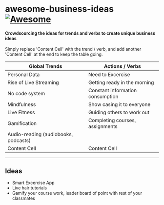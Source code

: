 # awesome-business-ideas [![Awesome](https://awesome.re/badge.svg)](https://awesome.re)
#### Crowdsourcing the ideas for trends and verbs to create unique business ideas ####
Simply replace 'Content Cell' with the trend / verb, and add another 'Content Cell' at the end to keep the table going.

Global Trends                           |  Actions / Verbs
--------------------------------------- | ---------------------------------------
Personal Data                           | Need to Excercise 
Rise of Live Streaming                  | Getting ready in the morning
No code system                          | Constant information consumption
Mindfulness                             | Show casing it to everyone
Live Fitness                            | Guiding others to work out
Gamification                            | Completing courses, assignments
Audio-reading (audiobooks, podcasts)    | 
Content Cell                            | Content Cell

---

Ideas                
---------------------
* Smart Excercise App
* Live hair tutorials 
* Gamify your course work, leader board of point with rest of your classmates


